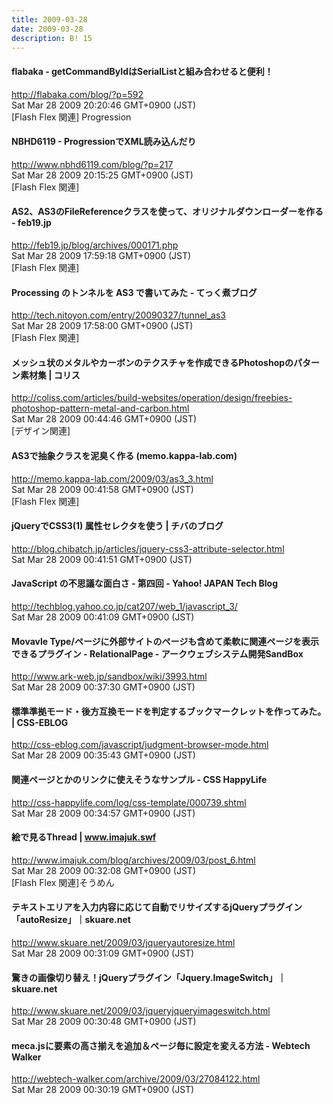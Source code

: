 ```yaml
---
title: 2009-03-28
date: 2009-03-28
description: B! 15
---
```


#### flabaka - getCommandByIdはSerialListと組み合わせると便利！
http://flabaka.com/blog/?p=592<br>
Sat Mar 28 2009 20:20:46 GMT+0900 (JST)<br>
[Flash Flex 関連] Progression


#### NBHD6119 - ProgressionでXML読み込んだり
http://www.nbhd6119.com/blog/?p=217<br>
Sat Mar 28 2009 20:15:25 GMT+0900 (JST)<br>
[Flash Flex 関連]


#### AS2、AS3のFileReferenceクラスを使って、オリジナルダウンローダーを作る - feb19.jp
http://feb19.jp/blog/archives/000171.php<br>
Sat Mar 28 2009 17:59:18 GMT+0900 (JST)<br>
[Flash Flex 関連]


#### Processing のトンネルを AS3 で書いてみた - てっく煮ブログ
http://tech.nitoyon.com/entry/20090327/tunnel_as3<br>
Sat Mar 28 2009 17:58:00 GMT+0900 (JST)<br>
[Flash Flex 関連]


####   メッシュ状のメタルやカーボンのテクスチャを作成できるPhotoshopのパターン素材集 | コリス
http://coliss.com/articles/build-websites/operation/design/freebies-photoshop-pattern-metal-and-carbon.html<br>
Sat Mar 28 2009 00:44:46 GMT+0900 (JST)<br>
[デザイン関連]


#### AS3で抽象クラスを泥臭く作る (memo.kappa-lab.com)
http://memo.kappa-lab.com/2009/03/as3_3.html<br>
Sat Mar 28 2009 00:41:58 GMT+0900 (JST)<br>
[Flash Flex 関連]


#### jQueryでCSS3(1) 属性セレクタを使う | チバのブログ
http://blog.chibatch.jp/articles/jquery-css3-attribute-selector.html<br>
Sat Mar 28 2009 00:41:51 GMT+0900 (JST)<br>


#### JavaScript の不思議な面白さ - 第四回 - Yahoo! JAPAN Tech Blog
http://techblog.yahoo.co.jp/cat207/web_1/javascript_3/<br>
Sat Mar 28 2009 00:41:09 GMT+0900 (JST)<br>


#### Movavle Type/ページに外部サイトのページも含めて柔軟に関連ページを表示できるプラグイン - RelationalPage - アークウェブシステム開発SandBox
http://www.ark-web.jp/sandbox/wiki/3993.html<br>
Sat Mar 28 2009 00:37:30 GMT+0900 (JST)<br>


#### 標準準拠モード・後方互換モードを判定するブックマークレットを作ってみた。 | CSS-EBLOG
http://css-eblog.com/javascript/judgment-browser-mode.html<br>
Sat Mar 28 2009 00:35:43 GMT+0900 (JST)<br>


#### 関連ページとかのリンクに使えそうなサンプル - CSS HappyLife
http://css-happylife.com/log/css-template/000739.shtml<br>
Sat Mar 28 2009 00:34:57 GMT+0900 (JST)<br>


#### 絵で見るThread | www.imajuk.swf
http://www.imajuk.com/blog/archives/2009/03/post_6.html<br>
Sat Mar 28 2009 00:32:08 GMT+0900 (JST)<br>
[Flash Flex 関連]そうめん


#### テキストエリアを入力内容に応じて自動でリサイズするjQueryプラグイン「autoResize」｜skuare.net
http://www.skuare.net/2009/03/jqueryautoresize.html<br>
Sat Mar 28 2009 00:31:09 GMT+0900 (JST)<br>


#### 驚きの画像切り替え！jQueryプラグイン「Jquery.ImageSwitch」｜skuare.net
http://www.skuare.net/2009/03/jqueryjqueryimageswitch.html<br>
Sat Mar 28 2009 00:30:48 GMT+0900 (JST)<br>


#### meca.jsに要素の高さ揃えを追加＆ページ毎に設定を変える方法 - Webtech Walker
http://webtech-walker.com/archive/2009/03/27084122.html<br>
Sat Mar 28 2009 00:30:19 GMT+0900 (JST)<br>


